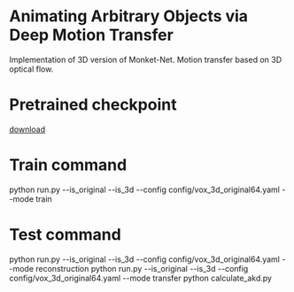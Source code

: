 # Animating Arbitrary Objects via Deep Motion Transfer
Implementation of 3D version of Monket-Net. Motion transfer based on 3D optical flow.

# Pretrained checkpoint
[download](https://drive.google.com/file/d/1kr6ACs2IOfD7X-znPJoGx9EGMAKlhFAt/view?usp=sharing)

# Train command
python run.py --is_original --is_3d --config config/vox_3d_original64.yaml --mode train 

# Test command
python run.py --is_original --is_3d --config config/vox_3d_original64.yaml --mode reconstruction
python run.py --is_original --is_3d --config config/vox_3d_original64.yaml --mode transfer
python calculate_akd.py
